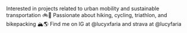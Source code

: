Interested in projects related to urban mobility and sustainable transportation 🚲🚅 Passionate about hiking, cycling, triathlon, and bikepacking 🏔🌎
Find me on IG at @lucyxfaria and strava at @lucyfaria
